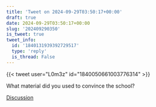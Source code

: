 ```yaml
---
title: 'Tweet on 2024-09-29T03:50:17+00:00'
draft: true
date: 2024-09-29T03:50:17+00:00
slug: '202409290350'
is_tweet: true
tweet_info:
  id: '1840131939392729517'
  type: 'reply'
  is_thread: False
---
```




{{< tweet user="L0m3z" id="1840050661003776314" >}}

What material did you used to convince the school?

[Discussion](https://x.com/sytelus/status/1840131939392729517)
